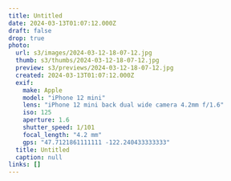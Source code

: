 ```yaml
---
title: Untitled
date: 2024-03-13T01:07:12.000Z
draft: false
drop: true
photo:
  url: s3/images/2024-03-12-18-07-12.jpg
  thumb: s3/thumbs/2024-03-12-18-07-12.jpg
  preview: s3/previews/2024-03-12-18-07-12.jpg
  created: 2024-03-13T01:07:12.000Z
  exif:
    make: Apple
    model: "iPhone 12 mini"
    lens: "iPhone 12 mini back dual wide camera 4.2mm f/1.6"
    iso: 125
    aperture: 1.6
    shutter_speed: 1/101
    focal_length: "4.2 mm"
    gps: "47.7121861111111 -122.240433333333"
  title: Untitled
  caption: null
links: []
---
```

